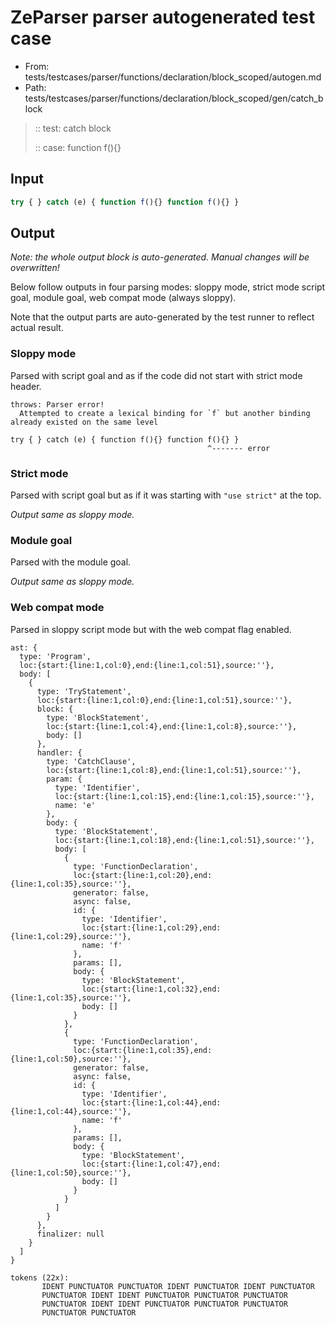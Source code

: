 # ZeParser parser autogenerated test case

- From: tests/testcases/parser/functions/declaration/block_scoped/autogen.md
- Path: tests/testcases/parser/functions/declaration/block_scoped/gen/catch_block

> :: test: catch block
>
> :: case: function f(){}

## Input


`````js
try { } catch (e) { function f(){} function f(){} }
`````

## Output

_Note: the whole output block is auto-generated. Manual changes will be overwritten!_

Below follow outputs in four parsing modes: sloppy mode, strict mode script goal, module goal, web compat mode (always sloppy).

Note that the output parts are auto-generated by the test runner to reflect actual result.

### Sloppy mode

Parsed with script goal and as if the code did not start with strict mode header.

`````
throws: Parser error!
  Attempted to create a lexical binding for `f` but another binding already existed on the same level

try { } catch (e) { function f(){} function f(){} }
                                            ^------- error
`````

### Strict mode

Parsed with script goal but as if it was starting with `"use strict"` at the top.

_Output same as sloppy mode._

### Module goal

Parsed with the module goal.

_Output same as sloppy mode._

### Web compat mode

Parsed in sloppy script mode but with the web compat flag enabled.

`````
ast: {
  type: 'Program',
  loc:{start:{line:1,col:0},end:{line:1,col:51},source:''},
  body: [
    {
      type: 'TryStatement',
      loc:{start:{line:1,col:0},end:{line:1,col:51},source:''},
      block: {
        type: 'BlockStatement',
        loc:{start:{line:1,col:4},end:{line:1,col:8},source:''},
        body: []
      },
      handler: {
        type: 'CatchClause',
        loc:{start:{line:1,col:8},end:{line:1,col:51},source:''},
        param: {
          type: 'Identifier',
          loc:{start:{line:1,col:15},end:{line:1,col:15},source:''},
          name: 'e'
        },
        body: {
          type: 'BlockStatement',
          loc:{start:{line:1,col:18},end:{line:1,col:51},source:''},
          body: [
            {
              type: 'FunctionDeclaration',
              loc:{start:{line:1,col:20},end:{line:1,col:35},source:''},
              generator: false,
              async: false,
              id: {
                type: 'Identifier',
                loc:{start:{line:1,col:29},end:{line:1,col:29},source:''},
                name: 'f'
              },
              params: [],
              body: {
                type: 'BlockStatement',
                loc:{start:{line:1,col:32},end:{line:1,col:35},source:''},
                body: []
              }
            },
            {
              type: 'FunctionDeclaration',
              loc:{start:{line:1,col:35},end:{line:1,col:50},source:''},
              generator: false,
              async: false,
              id: {
                type: 'Identifier',
                loc:{start:{line:1,col:44},end:{line:1,col:44},source:''},
                name: 'f'
              },
              params: [],
              body: {
                type: 'BlockStatement',
                loc:{start:{line:1,col:47},end:{line:1,col:50},source:''},
                body: []
              }
            }
          ]
        }
      },
      finalizer: null
    }
  ]
}

tokens (22x):
       IDENT PUNCTUATOR PUNCTUATOR IDENT PUNCTUATOR IDENT PUNCTUATOR
       PUNCTUATOR IDENT IDENT PUNCTUATOR PUNCTUATOR PUNCTUATOR
       PUNCTUATOR IDENT IDENT PUNCTUATOR PUNCTUATOR PUNCTUATOR
       PUNCTUATOR PUNCTUATOR
`````

